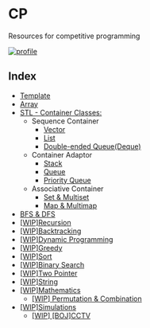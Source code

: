 # CP
Resources for competitive programming

[![profile](http://mazassumnida.wtf/api/v2/generate_badge?boj=msjeong)](https://www.acmicpc.net/user/msjeong)

## Index
* [Template](./template/)
* [Array](./array/)
* [STL - Container Classes:](./stl/)
    * Sequence Container
        * [Vector](./stl/vector/)
        * [List](./stl/list/)
        * [Double-ended Queue(Deque)](./stl/deque)
    * Container Adaptor
        * [Stack](./stl/stack/)
        * [Queue](./stl/queue/)
        * [Priority Queue](./stl/priority_queue_heap)
    * Associative Container
        * [Set & Multiset](./stl/set/)
        * [Map & Multimap](./stl/map/)
* [BFS & DFS](./bfs_dfs/)
* [[WIP]Recursion](./recursion/)
* [[WIP]Backtracking](./backtracking)
* [[WIP]Dynamic Programming](./dp/)
* [[WIP]Greedy](./greedy/)
* [[WIP]Sort](./sort/)
* [[WIP]Binary Search](./binary_search)
* [[WIP]Two Pointer](./two_pointer/)
* [[WIP]String](./string/)
* [[WIP]Mathematics](./math/)
	* [[WIP] Permutation & Combination](#)
* [[WIP]Simulations](./simulation)
	* [[WIP] [BOJ]CCTV](#)
